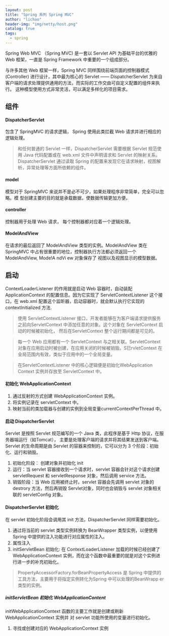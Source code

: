 ```yaml
---
layout: post
title: "Spring 系列 Spring MVC"
author: "lichao"
header-img: "img/netty/host.png"
catalog: true
tags:
  - spring
---
```


Spring Web MVC （Spring MVC) 是一套以 Servlet API 为基础平台的优雅的 Web 框架，一直是 Spring Framework 中重要的一个组成部分。

与许多其他 Web 框架一样，Spring MVC 同样围绕前端页面的控制器模式 (Controller) 进行设计，其中最为核心的 Servlet —— DispatcherServlet 为来自客户端的请求处理提供通用的方法，而实际的工作交由可自定义配置的组件来执行。 这种模型使用方式非常灵活，可以满足多样化的项目需求。

## 组件
 
#### DispatcherServlet 
包含了 SpringMVC 的请求逻辑， Spring 使用此类拦截 Web 请求并进行相应的逻辑处理。

> 和任何普通的 Servlet 一样，DispatcherServlet 需要根据 Servlet 规范使用 Java 代码配置或在 web.xml 文件中声明请求和 Servlet 的映射关系。 DispatcherServlet 通过读取 Spring 的配置来发现它在请求映射，视图解析，异常处理等方面所依赖的组件。
#### model
模型对于 SpringMVC 来说并不是必不可少，如果处理程序非常简单，完全可以忽略。模
型创建主要的目的就是承载数据，使数据传输更加方便。
#### controller
控制器用于处理 Web 请求， 每个控制器都对应着一个逻辑处理。
#### ModelAndView
在请求的最后返回了 ModelAndView 类型的实例。ModelAndView 类在SpringMVC 中占有很重要的地位，控制器执行方法都必须返回一个ModelAndView, Mode!A ndVi ew 对象保存了
视图以及视图显示的模型数据。

## 启动

ContextLoaderListener 的作用就是启动 Web 容器时，自动装配 ApplicationContext 的配置信息。因为它实现了 ServletContextListener 这个接口，在 web.xml 配置这个监昕器，启动容器时，就会默认执行它实现的 contextlnitialized 方法.

> 使用 ServletContextListener 接口，开发者能够在为客户端请求提供服务之前向ServletContext 中添加任意的对象。这个对象在 ServletContext 启动的时候被初始化， 然后在ServletContext 整个运行期间都是可见的。

> 每一个 Web 应用都有一个 ServletContext 与之相关联。ServletContext 对象在应用启动时被创建，在应用关闭的时候被销毁。S巳rvletContext 在全局范围内有效，类似于应用中的一个全局变量。

> 在ServletContextListener 中的核心逻辑便是初始化WebApplication Context 实例并存放至
ServletContext 中。

#### 初始化 WebApplicationContext
1. 通过反射的方式创建 WebApplicationContext 实例。
2. 将实例记录在 servletContext 中。
3. 映射当前的类加载器与创建的实例到全局变量currentContextPerThread 中。

#### 启动 DispatcherServlet
Servlet 是按照 Servlet 规范编写的一个 Java 类，此程序是基于 Http 协议，在服务器端运行（如Tomcat）， 主要是处理客户端的请求并将其结果发送到客户端。Servlet 的生命周期是由 Servlet 的容器来控制的，它可以分为 3 个阶段：初始化、运行和销毁。
1. 初始化阶段： 创建对象并初始化 init
2. 运行：当 servlet 容器接收到一个请求时，servlet 容器会针对这个请求创建 servletRequest 和 servletResponse 对象，然后调用 service 方法。
3. 销毁阶段：当 Web 应用被终止时，servlet 容器会先调用 servlet 对象的 destrory 方法，然后再销毁 Servlet对象，同时也会销毁与 servlet 对象相关联的 servletConfig 对象。

#### DispatcherServlet 初始化
在 servlet 初始化阶段会调用其 init 方法，DispatcherServlet 同样需要初始化。

1. 通过将当前的 servlet 类型实例转换为 BeanWrapper 类型实例，以便使用 Spring 中提供的注入功能进行对应属性的注入。
2. 属性注入
2. initServletBean 初始化: 在 ContextLoaderListener 加载的时候已经创建了WebApplicationContext 实例，而在这个函数中最重要的就是对这个实例进行进一步的补充初始化。

> PropertyAccessorFactory.forBeanPropertyAccess 是 Spring 中提供的工具方法，主要用于将指定实例转化为Spring 中可以处理的BeanWrapp er 类型的实例。

##### initServletBean 初始化 WebApplicationContent
initWebApplicationContext 函数的主要工作就是创建或刷新 WebApplicationContext 实例并
对 servlet 功能所使用的变量进行初始化。

1. 寻找或创建对应的 WebApplicationContext 实例